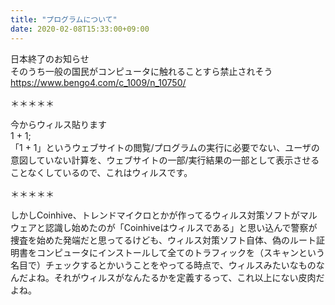 ```yaml
---
title: "プログラムについて"
date: 2020-02-08T15:33:00+09:00
---
```


日本終了のお知らせ  
そのうち一般の国民がコンピュータに触れることすら禁止されそう  
<https://www.bengo4.com/c_1009/n_10750/>

＊＊＊＊＊

今からウィルス貼ります  
1 + 1;  
「1 + 1」というウェブサイトの閲覧/プログラムの実行に必要でない、ユーザの意図していない計算を、ウェブサイトの一部/実行結果の一部として表示させることなくしているので、これはウィルスです。

＊＊＊＊＊

しかしCoinhive、トレンドマイクロとかが作ってるウィルス対策ソフトがマルウェアと認識し始めたのが「Coinhiveはウィルスである」と思い込んで警察が捜査を始めた発端だと思ってるけども、ウィルス対策ソフト自体、偽のルート証明書をコンピュータにインストールして全てのトラフィックを（スキャンという名目で）チェックするとかいうことをやってる時点で、ウィルスみたいなものなんだよね。それがウィルスがなんたるかを定義するって、これ以上にない皮肉だよね。